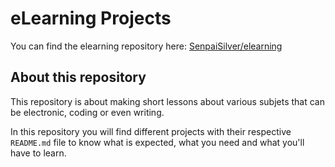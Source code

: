 eLearning Projects
==================

You can find the elearning repository here: [SenpaiSilver/elearning](https://github.com/SenpaiSilver/elearning)

## About this repository

This repository is about making short lessons about various subjets that can be electronic, coding or even writing.

In this repository you will find different projects with their respective `README.md` file to know what is expected, what you need and what you'll have to learn.
